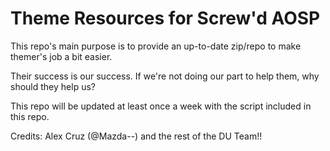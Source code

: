 # Theme Resources for Screw'd AOSP #

This repo's main purpose is to provide an up-to-date zip/repo to make themer's job a bit easier.

Their success is our success. If we're not doing our part to help them, why should they help us?

This repo will be updated at least once a week with the script included in this repo.

Credits: Alex Cruz (@Mazda--) and the rest of the DU Team!!
